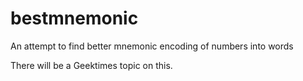 # bestmnemonic
An attempt to find better mnemonic encoding of numbers into words

There will be a Geektimes topic on this.

